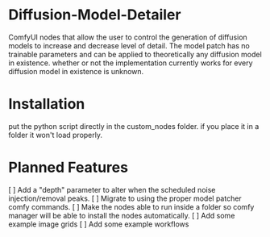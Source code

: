 # Diffusion-Model-Detailer
ComfyUI nodes that allow the user to control the generation of diffusion models to increase and decrease level of detail. The model patch has no trainable parameters and can be applied to theoretically any diffusion model in existence. whether or not the implementation currently works for every diffusion model in existence is unknown.

# Installation
put the python script directly in the custom_nodes folder. if you place it in a folder it won't load properly.

# Planned Features
[ ] Add a "depth" parameter to alter when the scheduled noise injection/removal peaks.
[ ] Migrate to using the proper model patcher comfy commands.
[ ] Make the nodes able to run inside a folder so comfy manager will be able to install the nodes automatically.
[ ] Add some example image grids
[ ] Add some example workflows
